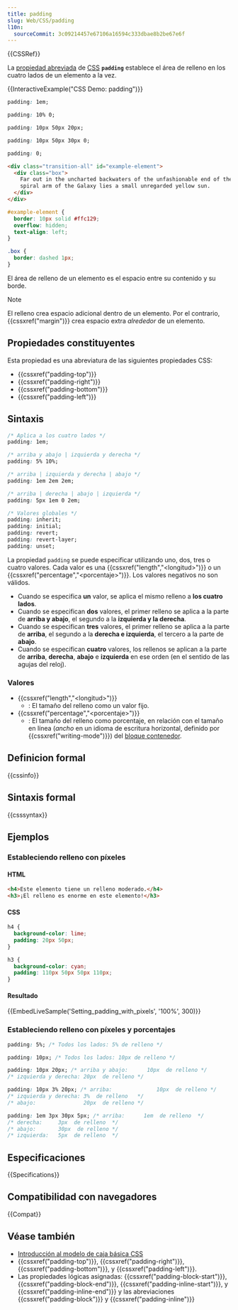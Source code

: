 ```yaml
---
title: padding
slug: Web/CSS/padding
l10n:
  sourceCommit: 3c09214457e67106a16594c333dbae8b2be67e6f
---
```


{{CSSRef}}

La [propiedad abreviada](/es/docs/Web/CSS/Shorthand_properties) de [CSS](/es/docs/Web/CSS) **`padding`** establece el área de relleno en los cuatro lados de un elemento a la vez.

{{InteractiveExample("CSS Demo: padding")}}

```css interactive-example-choice
padding: 1em;
```

```css interactive-example-choice
padding: 10% 0;
```

```css interactive-example-choice
padding: 10px 50px 20px;
```

```css interactive-example-choice
padding: 10px 50px 30px 0;
```

```css interactive-example-choice
padding: 0;
```

```html interactive-example
<div class="transition-all" id="example-element">
  <div class="box">
    Far out in the uncharted backwaters of the unfashionable end of the western
    spiral arm of the Galaxy lies a small unregarded yellow sun.
  </div>
</div>
```

```css interactive-example
#example-element {
  border: 10px solid #ffc129;
  overflow: hidden;
  text-align: left;
}

.box {
  border: dashed 1px;
}
```

El área de relleno de un elemento es el espacio entre su contenido y su borde.

> [!NOTE]
> El relleno crea espacio adicional dentro de un elemento. Por el contrario, {{cssxref("margin")}} crea espacio extra _alrededor_ de un elemento.

## Propiedades constituyentes

Esta propiedad es una abreviatura de las siguientes propiedades CSS:

- {{cssxref("padding-top")}}
- {{cssxref("padding-right")}}
- {{cssxref("padding-bottom")}}
- {{cssxref("padding-left")}}

## Sintaxis

```css
/* Aplica a los cuatro lados */
padding: 1em;

/* arriba y abajo | izquierda y derecha */
padding: 5% 10%;

/* arriba | izquierda y derecha | abajo */
padding: 1em 2em 2em;

/* arriba | derecha | abajo | izquierda */
padding: 5px 1em 0 2em;

/* Valores globales */
padding: inherit;
padding: initial;
padding: revert;
padding: revert-layer;
padding: unset;
```

La propiedad `padding` se puede especificar utilizando uno, dos, tres o cuatro valores. Cada valor es una {{cssxref("length","&lt;longitud&gt;")}} o un {{cssxref("percentage","&lt;porcentaje&gt;")}}. Los valores negativos no son válidos.

- Cuando se especifica **un** valor, se aplica el mismo relleno a **los cuatro lados**.
- Cuando se especifican **dos** valores, el primer relleno se aplica a la parte de **arriba y abajo**, el segundo a la **izquierda y la derecha**.
- Cuando se especifican **tres** valores, el primer relleno se aplica a la parte de **arriba**, el segundo a la **derecha e izquierda**, el tercero a la parte de **abajo**.
- Cuando se especifican **cuatro** valores, los rellenos se aplican a la parte de **arriba**, **derecha**, **abajo** e **izquierda** en ese orden (en el sentido de las agujas del reloj).

### Valores

- {{cssxref("length","&lt;longitud&gt;")}}
  - : El tamaño del relleno como un valor fijo.
- {{cssxref("percentage","&lt;porcentaje&gt;")}}
  - : El tamaño del relleno como porcentaje, en relación con el tamaño en línea (_ancho_ en un idioma de escritura horizontal, definido por {{cssxref("writing-mode")}}) del [bloque contenedor](/es/docs/Web/CSS/Containing_block).

## Definicion formal

{{cssinfo}}

## Sintaxis formal

{{csssyntax}}

## Ejemplos

### Estableciendo relleno con píxeles

#### HTML

```html
<h4>Este elemento tiene un relleno moderado.</h4>
<h3>¡El relleno es enorme en este elemento!</h3>
```

#### CSS

```css
h4 {
  background-color: lime;
  padding: 20px 50px;
}

h3 {
  background-color: cyan;
  padding: 110px 50px 50px 110px;
}
```

#### Resultado

{{EmbedLiveSample('Setting_padding_with_pixels', '100%', 300)}}

### Estableciendo relleno con píxeles y porcentajes

```css
padding: 5%; /* Todos los lados: 5% de relleno */

padding: 10px; /* Todos los lados: 10px de relleno */

padding: 10px 20px; /* arriba y abajo:      10px  de relleno */
/* izquierda y derecha: 20px  de relleno */

padding: 10px 3% 20px; /* arriba:              10px  de relleno */
/* izquierda y derecha: 3%  de relleno   */
/* abajo:               20px  de relleno */

padding: 1em 3px 30px 5px; /* arriba:      1em  de relleno  */
/* derecha:     3px  de relleno  */
/* abajo:       30px  de relleno */
/* izquierda:   5px  de relleno  */
```

## Especificaciones

{{Specifications}}

## Compatibilidad con navegadores

{{Compat}}

## Véase también

- [Introducción al modelo de caja básica CSS](/es/docs/Web/CSS/CSS_box_model/Introduction_to_the_CSS_box_model)
- {{cssxref("padding-top")}}, {{cssxref("padding-right")}}, {{cssxref("padding-bottom")}}, y {{cssxref("padding-left")}}.
- Las propiedades lógicas asignadas: {{cssxref("padding-block-start")}}, {{cssxref("padding-block-end")}}, {{cssxref("padding-inline-start")}}, y {{cssxref("padding-inline-end")}} y las abreviaciones {{cssxref("padding-block")}} y {{cssxref("padding-inline")}}
